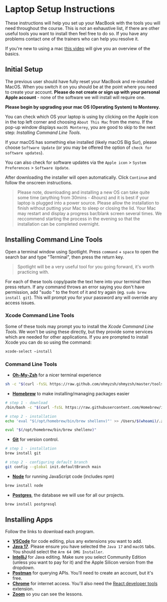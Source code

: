 # Laptop Setup Instructions

These instructions will help you set up your MacBook with the tools you will need throughout the course. This is not an exhaustive list, if there are other useful tools you want to install then feel free to do so. If you have any problems contact one of the trainers who can help you resolve it.

If you're new to using a mac [this video](https://www.youtube.com/watch?v=67keaaWOKzE) will give you an overview of the basics.

## Initial Setup

The previous user should have fully reset your MacBook and re-installed MacOS. When you switch it on you should be at the point where you need to create your account. **Please do not create or sign up with your personal Apple account** - none of the software we will install will require one. 

**Please begin by upgrading your mac OS (Operating System) to Monterey.**

You can check which OS your laptop is using by clicking on the Apple icon in the top left corner and choosing `About This Mac` from the menu. If the pop-up window displays `macOS Monterey`, you are good to skip to the next step: *Installing Command Line Tools*.

If your macOS has something else installed (likely macOS Big Sur), please choose `Software Update` (or you may be offered the option of `check for software updates`). 

You can also check for software updates via the `Apple icon` > `System Preferences` > `Software Update`.

After downloading the installer will open automatically. Click `Continue` and follow the onscreen instructions.

> Please note, downloading and installing a new OS can take quite some time (anything from 30mins - 4hours) and it is best if your laptop is plugged into a power source. Please allow the installation to finish without putting your Mac to sleep or closing the lid. Your Mac may restart and display a progress bar/blank screen several times. We reccommend starting the process in the evening so that the installation can be completed overnight.

## Installing Command Line Tools

Open a terminal window using Spotlight. Press `command` + `space` to open the search bar and type "Terminal", then press the return key. 

> Spotlight will be a very useful tool for you going forward, it's worth practicing with.

For each of these tools copy/paste the text here into your terminal then press return. If any command throws an error saying you don't have permission, add "sudo " to the front of it and try again (eg. `sudo brew install git`). This will prompt you for your password any will override any access issues.

### Xcode Command Line Tools

Some of these tools may prompt you to install the *Xcode Command Line Tools*. We won't be using these directly, but they provide some services which are needed for other applications. If you are prompted to install Xcode you can do so using the command:

```sh
xcode-select –install
```

### Command Line Tools

- **[Oh-My-Zsh](https://ohmyz.sh/)** for a nicer terminal experience

```sh
sh -c "$(curl -fsSL https://raw.github.com/ohmyzsh/ohmyzsh/master/tools/install.sh)"
```

- **[Homebrew](https://brew.sh/)** to make installing/managing packages easier

```sh
# step 1 - download
/bin/bash -c "$(curl -fsSL https://raw.githubusercontent.com/Homebrew/install/HEAD/install.sh)"

# step 2 - installation
echo 'eval "$(/opt/homebrew/bin/brew shellenv)"' >> /Users/$(whoami)/.zprofile   

eval "$(/opt/homebrew/bin/brew shellenv)"
```

- **[Git](https://formulae.brew.sh/formula/git#default)** for version control. 

```sh
# step 1 - installation
brew install git

# step 2 - configuring default branch
git config --global init.defaultBranch main
``` 

- **[Node](https://formulae.brew.sh/formula/node#default)** for running JavaScript code (includes npm)

```sh
brew install node
```

- **[Postgres](https://www.postgresql.org/)**, the database we will use for all our projects.
```sh
brew install postgresql
```

## Installing Apps

Follow the links to download each program.

- **[VSCode](https://code.visualstudio.com/)** for code editing, plus any extensions you want to add.
- **[Java 17](https://www.oracle.com/java/technologies/downloads/#jdk17-mac)**. Please ensure you have selected the `Java 17` and `macOS` tabs. You should select the `Arm 64 DMG Installer`.
- **[IntelliJ](https://www.jetbrains.com/idea/download/#section=mac)** for Java editing. Make sure you select Community Edition (unless you want to pay for it) and the Apple Silicon version from the dropdown.
- **[Postman](https://www.postman.com/)** for querying APIs. You'll need to create an account, but it's free.
- **[Chrome](https://www.google.co.uk/chrome)** for internet access. You'll also need the [React developer tools](https://chrome.google.com/webstore/detail/react-developer-tools/fmkadmapgofadopljbjfkapdkoienihi?hl=en) extension.
- **[Zoom](https://zoom.us/download)** so you can see the lessons.

